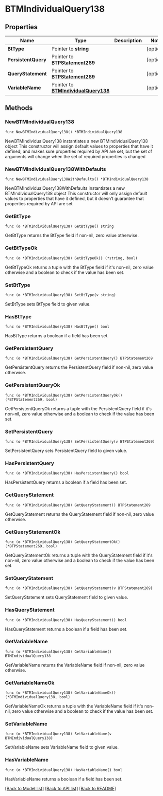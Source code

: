 # BTMIndividualQuery138

## Properties

Name | Type | Description | Notes
------------ | ------------- | ------------- | -------------
**BtType** | Pointer to **string** |  | [optional] 
**PersistentQuery** | Pointer to [**BTPStatement269**](BTPStatement269.md) |  | [optional] 
**QueryStatement** | Pointer to [**BTPStatement269**](BTPStatement269.md) |  | [optional] 
**VariableName** | Pointer to [**BTMIndividualQuery138**](BTMIndividualQuery138.md) |  | [optional] 

## Methods

### NewBTMIndividualQuery138

`func NewBTMIndividualQuery138() *BTMIndividualQuery138`

NewBTMIndividualQuery138 instantiates a new BTMIndividualQuery138 object
This constructor will assign default values to properties that have it defined,
and makes sure properties required by API are set, but the set of arguments
will change when the set of required properties is changed

### NewBTMIndividualQuery138WithDefaults

`func NewBTMIndividualQuery138WithDefaults() *BTMIndividualQuery138`

NewBTMIndividualQuery138WithDefaults instantiates a new BTMIndividualQuery138 object
This constructor will only assign default values to properties that have it defined,
but it doesn't guarantee that properties required by API are set

### GetBtType

`func (o *BTMIndividualQuery138) GetBtType() string`

GetBtType returns the BtType field if non-nil, zero value otherwise.

### GetBtTypeOk

`func (o *BTMIndividualQuery138) GetBtTypeOk() (*string, bool)`

GetBtTypeOk returns a tuple with the BtType field if it's non-nil, zero value otherwise
and a boolean to check if the value has been set.

### SetBtType

`func (o *BTMIndividualQuery138) SetBtType(v string)`

SetBtType sets BtType field to given value.

### HasBtType

`func (o *BTMIndividualQuery138) HasBtType() bool`

HasBtType returns a boolean if a field has been set.

### GetPersistentQuery

`func (o *BTMIndividualQuery138) GetPersistentQuery() BTPStatement269`

GetPersistentQuery returns the PersistentQuery field if non-nil, zero value otherwise.

### GetPersistentQueryOk

`func (o *BTMIndividualQuery138) GetPersistentQueryOk() (*BTPStatement269, bool)`

GetPersistentQueryOk returns a tuple with the PersistentQuery field if it's non-nil, zero value otherwise
and a boolean to check if the value has been set.

### SetPersistentQuery

`func (o *BTMIndividualQuery138) SetPersistentQuery(v BTPStatement269)`

SetPersistentQuery sets PersistentQuery field to given value.

### HasPersistentQuery

`func (o *BTMIndividualQuery138) HasPersistentQuery() bool`

HasPersistentQuery returns a boolean if a field has been set.

### GetQueryStatement

`func (o *BTMIndividualQuery138) GetQueryStatement() BTPStatement269`

GetQueryStatement returns the QueryStatement field if non-nil, zero value otherwise.

### GetQueryStatementOk

`func (o *BTMIndividualQuery138) GetQueryStatementOk() (*BTPStatement269, bool)`

GetQueryStatementOk returns a tuple with the QueryStatement field if it's non-nil, zero value otherwise
and a boolean to check if the value has been set.

### SetQueryStatement

`func (o *BTMIndividualQuery138) SetQueryStatement(v BTPStatement269)`

SetQueryStatement sets QueryStatement field to given value.

### HasQueryStatement

`func (o *BTMIndividualQuery138) HasQueryStatement() bool`

HasQueryStatement returns a boolean if a field has been set.

### GetVariableName

`func (o *BTMIndividualQuery138) GetVariableName() BTMIndividualQuery138`

GetVariableName returns the VariableName field if non-nil, zero value otherwise.

### GetVariableNameOk

`func (o *BTMIndividualQuery138) GetVariableNameOk() (*BTMIndividualQuery138, bool)`

GetVariableNameOk returns a tuple with the VariableName field if it's non-nil, zero value otherwise
and a boolean to check if the value has been set.

### SetVariableName

`func (o *BTMIndividualQuery138) SetVariableName(v BTMIndividualQuery138)`

SetVariableName sets VariableName field to given value.

### HasVariableName

`func (o *BTMIndividualQuery138) HasVariableName() bool`

HasVariableName returns a boolean if a field has been set.


[[Back to Model list]](../README.md#documentation-for-models) [[Back to API list]](../README.md#documentation-for-api-endpoints) [[Back to README]](../README.md)


